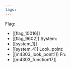 ```yaml
---
tags:
---
```

Flag:
- [[flag_10016]]
- [[flag_9602]]
System:
- [[system_1]]
- [[system_4]]
Look_point:
- [[m4303_look_point1]]
Fn:
- [[m4303_function17]]
